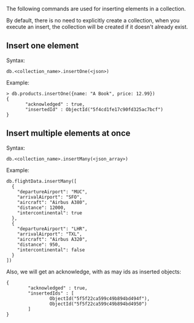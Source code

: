 The following commands are used for inserting elements in a collection.

By default, there is no need to explicitly create a collection, when you execute an insert, the collection will be created if it doesn't already exist.

## Insert one element

Syntax:

```mongodb
db.<collection_name>.insertOne(<json>)
```

Example:

```mongodb
> db.products.insertOne({name: "A Book", price: 12.99})
{
       "acknowledged" : true,
       "insertedId" : ObjectId("5f4cd1fe17c90fd325ac7bcf")
}
```

## Insert multiple elements at once

Syntax:

```mongodb
db.<collection_name>.insertMany(<json_array>)
```

Example:

```mongodb
db.flightData.insertMany([
  {
    "departureAirport": "MUC",
    "arrivalAirport": "SFO",
    "aircraft": "Airbus A380",
    "distance": 12000,
    "intercontinental": true
  },
  {
    "departureAirport": "LHR",
    "arrivalAirport": "TXL",
    "aircraft": "Airbus A320",
    "distance": 950,
    "intercontinental": false
  }
])
```

Also, we will get an acknowledge, with as may ids as inserted objects:

```mongodb
{
        "acknowledged" : true,
        "insertedIds" : [
                ObjectId("5f5f22ca599c49b894bd494f"),
                ObjectId("5f5f22ca599c49b894bd4950")
        ]
}
```
